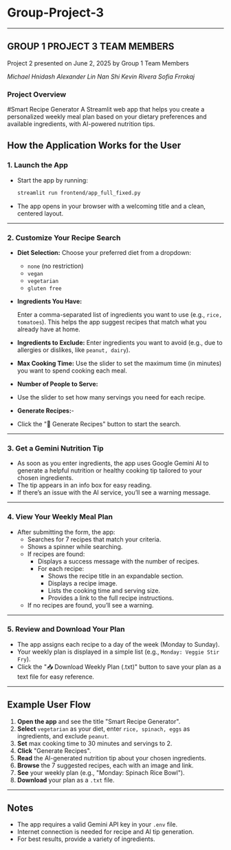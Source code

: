 # Group-Project-3
---
## GROUP 1 PROJECT 3 TEAM MEMBERS
 Project 2 presented on June 2, 2025 by Group 1 Team Members
 
 *Michael Hnidash*
 *Alexander Lin*
 *Nan Shi*
 *Kevin Rivera*
 *Sofia Frrokaj*
 
### **Project Overview**

#Smart Recipe Generator
A Streamlit web app that helps you create a personalized weekly meal plan based on your dietary preferences and available ingredients, with AI-powered nutrition tips.

## How the Application Works for the User

### 1. Launch the App

- Start the app by running:
  ```sh
  streamlit run frontend/app_full_fixed.py
  ```
- The app opens in your browser with a welcoming title and a clean, centered layout.
---
### 2. Customize Your Recipe Search

- **Diet Selection:**
  Choose your preferred diet from a dropdown:
  - `none` (no restriction)
  - `vegan`
  - `vegetarian`
  - `gluten free`
    
- **Ingredients You Have:**
  
  Enter a comma-separated list of ingredients you want to use (e.g., `rice, tomatoes`).
  This helps the app suggest recipes that match what you already have at home.
  
- **Ingredients to Exclude:**
  Enter ingredients you want to avoid (e.g., due to allergies or dislikes, like `peanut, dairy`).
  
- **Max Cooking Time:**
  Use the slider to set the maximum time (in minutes) you want to spend cooking each meal.
  
- **Number of People to Serve:**
-   Use the slider to set how many servings you need for each recipe.
- **Generate Recipes:**- 
-   Click the ":fried_egg: Generate Recipes" button to start the search.
---
### 3. Get a Gemini Nutrition Tip
- As soon as you enter ingredients, the app uses Google Gemini AI to generate a helpful nutrition or healthy cooking tip tailored to your chosen ingredients.
- The tip appears in an info box for easy reading.
- If there’s an issue with the AI service, you’ll see a warning message.
---
### 4. View Your Weekly Meal Plan
- After submitting the form, the app:
  - Searches for 7 recipes that match your criteria.
  - Shows a spinner while searching.
  - If recipes are found:
    - Displays a success message with the number of recipes.
    - For each recipe:
      - Shows the recipe title in an expandable section.
      - Displays a recipe image.
      - Lists the cooking time and serving size.
      - Provides a link to the full recipe instructions.
  - If no recipes are found, you’ll see a warning.
---
### 5. Review and Download Your Plan
- The app assigns each recipe to a day of the week (Monday to Sunday).
- Your weekly plan is displayed in a simple list (e.g., `Monday: Veggie Stir Fry`).
- Click the ":inbox_tray: Download Weekly Plan (.txt)" button to save your plan as a text file for easy reference.
---
## Example User Flow
1. **Open the app** and see the title "Smart Recipe Generator".
2. **Select** `vegetarian` as your diet, enter `rice, spinach, eggs` as ingredients, and exclude `peanut`.
3. **Set** max cooking time to 30 minutes and servings to 2.
4. **Click** "Generate Recipes".
5. **Read** the AI-generated nutrition tip about your chosen ingredients.
6. **Browse** the 7 suggested recipes, each with an image and link.
7. **See** your weekly plan (e.g., "Monday: Spinach Rice Bowl").
8. **Download** your plan as a `.txt` file.
---
## Notes
- The app requires a valid Gemini API key in your `.env` file.
- Internet connection is needed for recipe and AI tip generation.
- For best results, provide a variety of ingredients.
